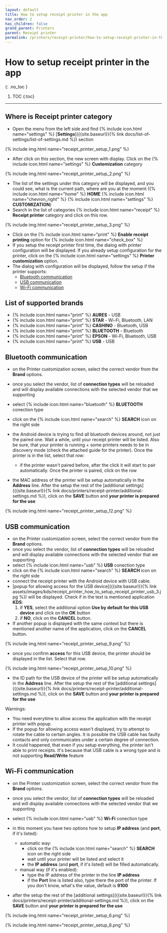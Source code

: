 ```yaml
---
layout: default
title: How to setup receipt printer in the app
nav_order: 2
has_children: false
grand_parent: Printers
parent: Receipt printer
permalink: /printers/receipt-printer/how-to-setup-receipt-printer-in-the-app
---
```


# How to setup receipt printer in the app
{: .no_toc }

1. TOC
{:toc}

---

## Where is Receipt printer category
- Open the menu from the left side and find {% include icon.html name="settings" %} [**Settings**]({{site.baseurl}}{% link docs/list-of-settings/list-of-settings.md %}) section

{% include img.html name="receipt_printer_setup_1.png" %}

- After click on this section, the new screen with display. Click on the {% include icon.html name="settings" %} **Customization** category

{% include img.html name="receipt_printer_setup_2.png" %}

- The list of the settings under this category will be displayed, and you could see, what is the current path, where are you at the moment ({% include icon.html name="home" %} **HOME** {% include icon.html name="chevron_right" %} {% include icon.html name="settings" %} **CUSTOMIZATION**)
- Search in the list of categories {% include icon.html name="receipt" %} **Receipt printer** category and click on this row.

{% include img.html name="receipt_printer_setup_3.png" %}

- Click on the {% include icon.html name="print" %} **Enable receipt printing** option for {% include icon.html name="check_box" %}
- If you setup the receipt printer first time, the dialog with printer configuration will be displayed. If you already setup configuration for the printer, click on the {% include icon.html name="settings" %} **Printer customization** option. 
- The dialog with configuration will be displayed, follow the setup if the printer supports:
	- [Bluetooth communication](#bluetooth-communication)
	- [USB communication](#usb-communication)
	- [Wi-Fi communication](#wi-fi-communication)

## List of supported brands
- {% include icon.html name="print" %} **AURES** - USB
- {% include icon.html name="print" %} **STAR** - Wi-Fi, Bluetooth, LAN
- {% include icon.html name="print" %} **CASHINO** - Bluetooth, USB
- {% include icon.html name="print" %} **BLUETOOTH** - Bluetooth
- {% include icon.html name="print" %} **EPSON** - Wi-Fi, Bluetooth, USB
- {% include icon.html name="print" %} **USB** - USB

## Bluetooth communication
- on the Printer customization screen, select the correct vendor from the **Brand** options.
- once you select the vendor, list of **connection types** will be reloaded and will display available connections with the selected vendor that we supporting
- select {% include icon.html name="bluetooth" %} **BLUETOOTH** conection type
- click on the {% include icon.html name="search" %} **SEARCH** icon on the right side

- the Android device is trying to find all bluetooth devices around, not just the paired one. Wait a while, until your receipt printer will be listed. Also be sure, that your printer is running + some printers needs to be in discovery mode (check the attached guide for the printer). Once the printer is in the list, select that row:
	- if the printer wasn't paired before, after the click it will start to pair automatically. Once the printer is paired, click on the row
- the MAC address of the printer will be setup automatically in the **Address** line. After the setup the rest of the [additional settings]({{site.baseurl}}{% link docs/printers/receipt-printer/additional-settings.md %}), click on the <span class="text-green-200">**SAVE**</span> button and **your printer is prepared for the use**

{% include img.html name="receipt_printer_setup_12.png" %}

## USB communication
- on the Printer customization screen, select the correct vendor from the **Brand** options.
- once you select the vendor, list of **connection types** will be reloaded and will display available connections with the selected vendor that we supporting
- select {% include icon.html name="usb" %} **USB** conection type
- click on the {% include icon.html name="search" %} **SEARCH** icon on the right side
- connect the receipt printer with the Android device with USB cable.
- [popup for allowing access for the USB device]({{site.baseurl}}{% link assets/images/kds/receipt_printer_how_to_setup_receipt_printer_usb_3.jpg %}) will be displayed. Check if in the text is mentioned application **KDS**:
	1. if **YES**, select the additional option **Use by default for this USB device** and click on the <span class="text-green-200">**OK**</span> button
	1. if **NO**, click on the <span class="text-red-200">**CANCEL**</span> button. 
- <span class="text-red-200">If another popup is displayed with the same context but there is mentioned another name of the application, click on the **CANCEL** button.

{% include img.html name="receipt_printer_setup_9.png" %}

- once you confirm **access** for this USB device, the printer should be displayed in the list. Select that row.

{% include img.html name="receipt_printer_setup_10.png" %}

- the ID path for the USB device of the printer will be setup automatically in the **Address** line. After the setup the rest of the [additional settings]({{site.baseurl}}{% link docs/printers/receipt-printer/additional-settings.md %}), click on the <span class="text-green-200">**SAVE**</span> button and **your printer is prepared for the use**

<span class="text-red-200">Warnings:</span>
- <span class="text-red-200">You need everytime to allow access the application with the receipt printer with popup.</span>
- <span class="text-red-200">If the popup for allowing access wasn't displayed, try to attempt to rotate the cable to certain angles. It is possible the USB cable has faulty contacts and only communicates under a certain degree of connection.</span>
- <span class="text-red-200">It could happened, that even if you setup everything, the printer isn't able to print receipts. It's because that USB cable is a wrong type and is not supporting **Read/Write** feature</span>

## Wi-Fi communication
- on the Printer customization screen, select the correct vendor from the **Brand** options.
- once you select the vendor, list of **connection types** will be reloaded and will display available connections with the selected vendor that we supporting
- select {% include icon.html name="usb" %} **Wi-Fi** conection type
- in this moment you have two options how to setup **IP address** (and **port**, if it's listed):
	- automatic way:
		- click on the {% include icon.html name="search" %} **SEARCH** icon on the right side
		- wait until your printer will be listed and select it
		- the **IP address** (and **port**, if it's listed) will be filled automatically. 
	- manual way (if it's enabled):
		- type the IP address of the printer in the line **IP address**
		- if the **Port** line is listed also, type there the port of the printer. If you don't know, what's the value, default is **9100**

- after the setup the rest of the [additional settings]({{site.baseurl}}{% link docs/printers/receipt-printer/additional-settings.md %}), click on the <span class="text-green-200">**SAVE**</span> button and **your printer is prepared for the use**

{% include img.html name="receipt_printer_setup_6.png" %}

{% include img.html name="receipt_printer_setup_8.png" %}